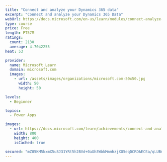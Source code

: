 ```yaml
---
title: "Connect and analyze your Dynamics 365 data​"
excerpt: "Connect and analyze your Dynamics 365 Data​"
webUrl: https://docs.microsoft.com/en-us/learn/modules/connect-analyze-dynamics-365-data/
type: course
price: Free
length: PT57M
ratings:
  count: 2130
  average: 4.7042255
heat: 53

provider:
  name: Microsoft Learn
  domain: microsoft.com
  images:
    - url: /assets/images/organizations/microsoft.com-50x50.jpg
      width: 50
      height: 50

levels:
  - Beginner

topics:
  - Power Apps

images:
  - url: https://docs.microsoft.com/learn/achievements/connect-and-analyze-your-microsoft-dynamics-365-data-social.png
    width: 800
    height: 400
    isCached: true

secured: "mZ05KM5kxmX5u8J31YRt5h2BVd+0aGh3WbkMmmhzjXO5eqDCRDAECEa/qLUBmmp8Zf0s8l1FQT0gP/81Hzh2B9MLDp2wvHcsxfpdj1B019YOj1f4Td9zmg/2qQPywlsRfKoXGDys0viBX4FEjZldMJTypBOa+QFdHrzILiVixgkxFpg8FxvpeRLbFFgOdUHu5xmSZKoSRJ3cXYTi3R1UTVKFK83kJ4w9/ckKRiiFRYB86+C2e0F6BQCy5MiBvisquB+HYreKqcrB+262yejLP4ps4DxEZY/9yDgz8Yw7ToV+kLXR7B+EbmU8RCJg/TUm2wdg8/KxtduuyiTSioefKQfR8k/eD2g80J1PkrQkokqR8OtQqyP00fgTUhrMwxbj+w2iBiFjQl9jgPo9npw2eYjEIKOqrU8DoKYCzLlfqNU=;WebsabtwNGqkRXqtS+chpA=="
---
```


